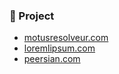 ### 🤖 Project

- [motusresolveur.com](motusresolveur.com)  
- [loremlipsum.com](loremlipsum.com)  
- [peersian.com](peersian.com)  
